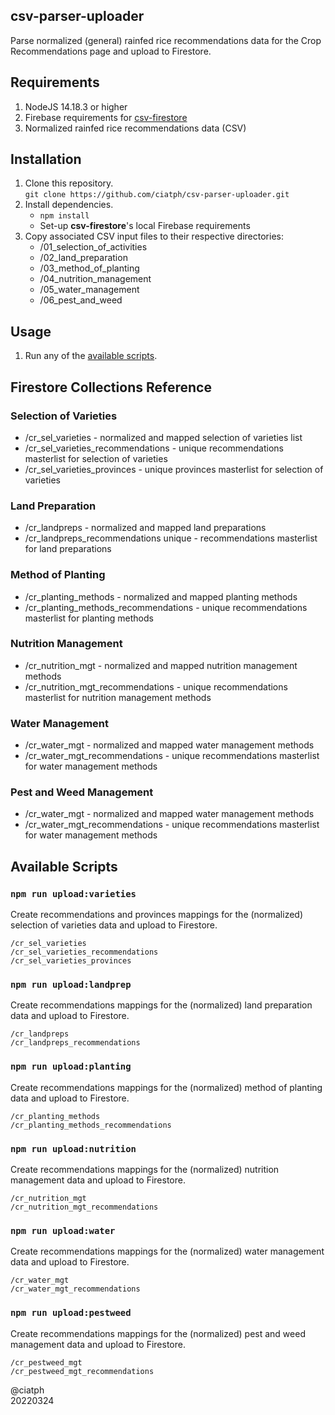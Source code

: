 ## csv-parser-uploader

Parse normalized (general) rainfed rice recommendations data for the Crop Recommendations page and upload to Firestore.

## Requirements

1. NodeJS 14.18.3 or higher
2. Firebase requirements for [csv-firestore](https://www.npmjs.com/package/csv-firestore)
3. Normalized rainfed rice recommendations data (CSV)

## Installation

1. Clone this repository.  
`git clone https://github.com/ciatph/csv-parser-uploader.git`
2. Install dependencies.  
   - `npm install`
   - Set-up **csv-firestore**'s local Firebase requirements
3. Copy associated CSV input files to their respective directories:
   - /01_selection_of_activities
   - /02_land_preparation
   - /03_method_of_planting
   - /04_nutrition_management
   - /05_water_management
   - /06_pest_and_weed

## Usage

1. Run any of the [available scripts](#available-scripts).


## Firestore Collections Reference

### Selection of Varieties

- /cr_sel_varieties - normalized and mapped selection of varieties list
- /cr_sel_varieties_recommendations - unique recommendations masterlist for selection of varieties
- /cr_sel_varieties_provinces - unique provinces masterlist for selection of varieties

### Land Preparation

- /cr_landpreps - normalized and mapped land preparations
- /cr_landpreps_recommendations unique - recommendations masterlist for land preparations

### Method of Planting

- /cr_planting_methods - normalized and mapped planting methods
- /cr_planting_methods_recommendations - unique recommendations masterlist for planting methods

### Nutrition Management

- /cr_nutrition_mgt - normalized and mapped nutrition management methods
- /cr_nutrition_mgt_recommendations - unique recommendations masterlist for nutrition management methods

### Water Management

- /cr_water_mgt - normalized and mapped water management methods
- /cr_water_mgt_recommendations - unique recommendations masterlist for water management methods

### Pest and Weed Management

- /cr_water_mgt - normalized and mapped water management methods
- /cr_water_mgt_recommendations - unique recommendations masterlist for water management methods


## Available Scripts

### `npm run upload:varieties`

Create recommendations and provinces mappings for the (normalized) selection of varieties data and upload to Firestore.

```
/cr_sel_varieties
/cr_sel_varieties_recommendations
/cr_sel_varieties_provinces
```

### `npm run upload:landprep`

Create recommendations mappings for the (normalized) land preparation data and upload to Firestore.

```
/cr_landpreps
/cr_landpreps_recommendations
```

### `npm run upload:planting`

Create recommendations mappings for the (normalized) method of planting data and upload to Firestore.

```
/cr_planting_methods
/cr_planting_methods_recommendations
```

### `npm run upload:nutrition`

Create recommendations mappings for the (normalized) nutrition management data and upload to Firestore.

```
/cr_nutrition_mgt
/cr_nutrition_mgt_recommendations
```

### `npm run upload:water`

Create recommendations mappings for the (normalized) water management data and upload to Firestore.

```
/cr_water_mgt
/cr_water_mgt_recommendations
```

### `npm run upload:pestweed`

Create recommendations mappings for the (normalized) pest and weed management data and upload to Firestore.

```
/cr_pestweed_mgt
/cr_pestweed_mgt_recommendations
```

@ciatph  
20220324
